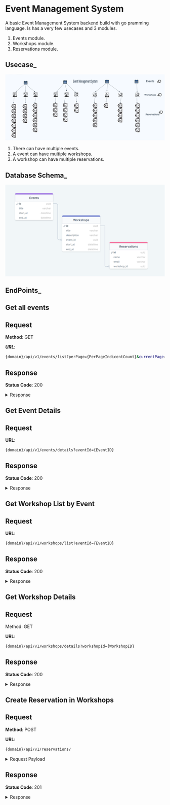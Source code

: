 # Event Management System


A basic Event Management System backend build with go pramming language. Is has a very few usecases and 3 modules. 

1. Events module.
2. Workshops module.
3. Reservations module.


## Usecase_

![UseCase](static/app-usecase.png)

1. There can have multiple events. 
2. A event can have multiple workshops. 
3. A workshop can have multiple reservations. 


## Database Schema_

![!DBSchema](static/db-diagram.png)



## EndPoints_

## Get all events


Request
-----
**Method**: GET

***URL***:

```sh
{domain}/api/v1/events/list?perPage={PerPageIndicentCount}&currentPage={CurrentPageNumber}
```


Response
--------
**Status Code**: 200

<details>
<summary>Response</summary>

```sh
{
    "events": [
        {
            "id": 1,
            "title": "Sample Event 1",
            "start_at": "2023-11-10T12:00:00Z",
            "end_at": "2023-11-10T15:00:00Z"
        },
        {
            "id": 2,
            "title": "Sample Event 2",
            "start_at": "2023-11-12T09:00:00Z",
            "end_at": "2023-11-12T11:30:00Z"
        },
        {
            "id": 3,
            "title": "Sample Event 3",
            "start_at": "2023-11-15T14:00:00Z",
            "end_at": "2023-11-15T17:00:00Z"
        },
        {
            "id": 4,
            "title": "Sample Event 4",
            "start_at": "2023-11-20T08:00:00Z",
            "end_at": "2023-11-20T10:30:00Z"
        },
        {
            "id": 5,
            "title": "Sample Event 5",
            "start_at": "2023-11-25T13:00:00Z",
            "end_at": "2023-11-25T15:45:00Z"
        },
        {
            "id": 6,
            "title": "Sample Event 6",
            "start_at": "2023-11-27T11:00:00Z",
            "end_at": "2023-11-27T14:00:00Z"
        },
        {
            "id": 7,
            "title": "Sample Event 7",
            "start_at": "2023-12-01T09:30:00Z",
            "end_at": "2023-12-01T11:00:00Z"
        },
        {
            "id": 8,
            "title": "Sample Event 8",
            "start_at": "2023-12-05T10:00:00Z",
            "end_at": "2023-12-05T12:30:00Z"
        },
        {
            "id": 9,
            "title": "Sample Event 9",
            "start_at": "2023-12-10T15:00:00Z",
            "end_at": "2023-12-10T17:30:00Z"
        },
        {
            "id": 10,
            "title": "Sample Event 10",
            "start_at": "2023-12-15T13:45:00Z",
            "end_at": "2023-12-15T16:00:00Z"
        }
    ],
    "pagination": {
        "total": 20,
        "per_page": 10,
        "total_page": 2,
        "current_page": 1
    }
}
```
</details>



## Get Event Details

Request
-----

**URL**:

```sh
{domain}/api/v1/events/details?eventId={EventID}
```


Response
--------
**Status Code**: 200

<details>
<summary>Response</summary>

```sh
{
    "id": 1,
    "title": "Sample Event 1",
    "start_at": "2023-11-10T12:00:00Z",
    "end_at": "2023-11-10T15:00:00Z",
    "total_workshops": 7
}
```
</details>


## Get Workshop List by Event

Request
-----

**URL**:

```sh
{domain}/api/v1/workshops/list?eventId={EventID}
```


Response
--------
**Status Code**: 200

<details>
<summary>Response</summary>

```sh
{
    "id": 2,
    "title": "Sample Event 2",
    "start_at": "2023-11-12T09:00:00Z",
    "end_at": "2023-11-12T11:30:00Z",
    "workshops": [
        {
            "id": 2,
            "title": "Sample Workshop 2",
            "description": "Description 2",
            "event_id": 2,
            "start_at": "2023-11-12T10:00:00Z",
            "end_at": "2023-11-12T12:00:00Z"
        },
        {
            "id": 5,
            "title": "Sample Workshop 2",
            "description": "Description 2",
            "event_id": 2,
            "start_at": "2023-11-12T10:00:00Z",
            "end_at": "2023-11-12T12:00:00Z"
        },
        {
            "id": 8,
            "title": "Sample Workshop 2",
            "description": "Description 2",
            "event_id": 2,
            "start_at": "2023-11-12T10:00:00Z",
            "end_at": "2023-11-12T12:00:00Z"
        },
        {
            "id": 11,
            "title": "Sample Workshop 2",
            "description": "Description 2",
            "event_id": 2,
            "start_at": "2023-11-12T10:00:00Z",
            "end_at": "2023-11-12T12:00:00Z"
        },
        {
            "id": 14,
            "title": "Sample Workshop 2",
            "description": "Description 2",
            "event_id": 2,
            "start_at": "2023-11-12T10:00:00Z",
            "end_at": "2023-11-12T12:00:00Z"
        },
        {
            "id": 17,
            "title": "Sample Workshop 2",
            "description": "Description 2",
            "event_id": 2,
            "start_at": "2023-11-12T10:00:00Z",
            "end_at": "2023-11-12T12:00:00Z"
        },
        {
            "id": 20,
            "title": "Sample Workshop 2",
            "description": "Description 2",
            "event_id": 2,
            "start_at": "2023-11-12T10:00:00Z",
            "end_at": "2023-11-12T12:00:00Z"
        }
    ]
}
```
</details>



## Get Workshop Details

Request
-----
Method: GET

**URL**:

```sh
{domain}/api/v1/workshops/details?workshopId={WorkshopID}
```

Response
--------
**Status Code**: 200

<details>
<summary>Response</summary>

```sh
{
    "id": 13,
    "title": "Sample Workshop 1",
    "description": "Description 1",
    "start_at": "2023-11-10T13:00:00Z",
    "end_at": "2023-11-10T14:30:00Z",
    "total_reservations": 4
}
```
</details>







## Create Reservation in Workshops

Request
-----

**Method**: POST

**URL**:
```sh
{domain}/api/v1/reservations/
```

<details>
<summary>Request Payload</summary>

```sh
{
    "name": "mahin",
    "email": "mahifffn@gmail.com",
    "workshop_id": 13
}
```
</details>


Response
------

**Status Code**: 201
<details>
<summary>Response</summary>

```sh
{
    "id": 25,
    "name": "mahin",
    "email": "mahifffn@gmail.com",
    "workshop_id": 13
}
```
</details>

